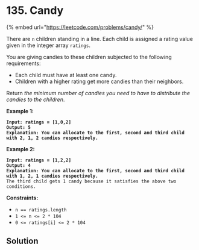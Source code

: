 # 135. Candy

{% embed url="https://leetcode.com/problems/candy/" %}

There are `n` children standing in a line. Each child is assigned a rating value given in the integer array `ratings`.

You are giving candies to these children subjected to the following requirements:

* Each child must have at least one candy.
* Children with a higher rating get more candies than their neighbors.

Return _the minimum number of candies you need to have to distribute the candies to the children_.

&#x20;

**Example 1:**

<pre><code><strong>Input: ratings = [1,0,2]
</strong><strong>Output: 5
</strong><strong>Explanation: You can allocate to the first, second and third child with 2, 1, 2 candies respectively.
</strong></code></pre>

**Example 2:**

<pre><code><strong>Input: ratings = [1,2,2]
</strong><strong>Output: 4
</strong><strong>Explanation: You can allocate to the first, second and third child with 1, 2, 1 candies respectively.
</strong>The third child gets 1 candy because it satisfies the above two conditions.
</code></pre>

&#x20;

**Constraints:**

* `n == ratings.length`
* `1 <= n <= 2 * 104`
* `0 <= ratings[i] <= 2 * 104`

## Solution

